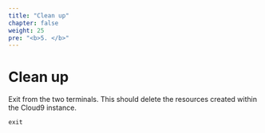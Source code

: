 ```yaml
---
title: "Clean up"
chapter: false
weight: 25
pre: "<b>5. </b>"
---
```


# Clean up

Exit from the two terminals. This should delete the resources created within the Cloud9 instance.

```
exit
```
